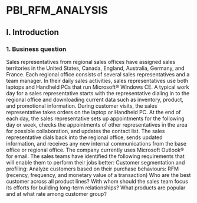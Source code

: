 # PBI_RFM_ANALYSIS

## I. Introduction
### 1. Business question
<p>Sales representatives from regional sales offices have assigned sales territories in the United States, Canada, England, Australia, Germany, and France. Each regional office consists of several sales representatives and a team manager. In their daily sales activities, sales representatives use both laptops and Handheld PCs that run Microsoft® Windows CE. A typical work day for a sales representative starts with the representative dialing in to the regional office and downloading current data such as inventory, product, and promotional information. During customer visits, the sales representative takes orders on the laptop or Handheld PC. At the end of each day, the sales representative sets up appointments for the following day or week, checks the appointments of other representatives in the area for possible collaboration, and updates the contact list. The sales representative dials back into the regional office, sends updated information, and receives any new internal communications from the base office or regional office. The company currently uses Microsoft Outlook® for email.
The sales teams have identified the following requirements that will enable them to perform their jobs better:
Customer segmentation and profiling:
Analyze customers based on their purchase behaviours: RFM (recency, frequency, and monetary value of a transaction)
Who are the best customer across all product lines? With whom should the sales team focus its efforts for building long-term relationships?
What products are popular and at what rate among customer group?</p>
